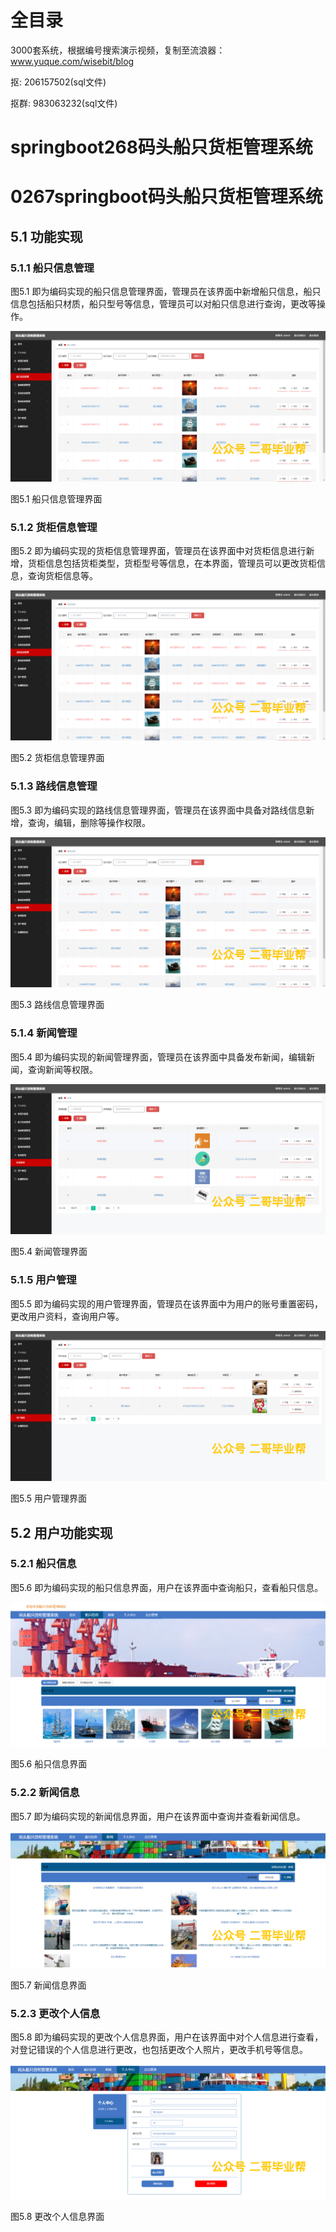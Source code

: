 # 全目录

3000套系统，根据编号搜索演示视频，复制至流浪器：www.yuque.com/wisebit/blog


<p>抠: 206157502(sql文件)</p>
<p>抠群: 983063232(sql文件)</p>


# springboot268码头船只货柜管理系统
# 0267springboot码头船只货柜管理系统

## 5.1 功能实现
### 5.1.1 船只信息管理
图5.1 即为编码实现的船只信息管理界面，管理员在该界面中新增船只信息，船只信息包括船只材质，船只型号等信息，管理员可以对船只信息进行查询，更改等操作。

![](/md/blog.010.png)

图5.1 船只信息管理界面
### 5.1.2 货柜信息管理
图5.2 即为编码实现的货柜信息管理界面，管理员在该界面中对货柜信息进行新增，货柜信息包括货柜类型，货柜型号等信息，在本界面，管理员可以更改货柜信息，查询货柜信息等。

![](/md/blog.011.png)

图5.2 货柜信息管理界面
### 5.1.3 路线信息管理
图5.3 即为编码实现的路线信息管理界面，管理员在该界面中具备对路线信息新增，查询，编辑，删除等操作权限。

![](/md/blog.012.png)

图5.3 路线信息管理界面
### 5.1.4 新闻管理
图5.4 即为编码实现的新闻管理界面，管理员在该界面中具备发布新闻，编辑新闻，查询新闻等权限。

![](/md/blog.013.png)

图5.4 新闻管理界面
### 5.1.5 用户管理
图5.5 即为编码实现的用户管理界面，管理员在该界面中为用户的账号重置密码，更改用户资料，查询用户等。

![](/md/blog.014.png)

图5.5 用户管理界面
## 5.2 用户功能实现
### 5.2.1 船只信息
图5.6 即为编码实现的船只信息界面，用户在该界面中查询船只，查看船只信息。

![](/md/blog.015.png)

图5.6 船只信息界面
### 5.2.2 新闻信息
图5.7 即为编码实现的新闻信息界面，用户在该界面中查询并查看新闻信息。

![](/md/blog.016.png)

图5.7 新闻信息界面
### 5.2.3 更改个人信息
图5.8 即为编码实现的更改个人信息界面，用户在该界面中对个人信息进行查看，对登记错误的个人信息进行更改，也包括更改个人照片，更改手机号等信息。

![](/md/blog.017.png)

图5.8 更改个人信息界面



